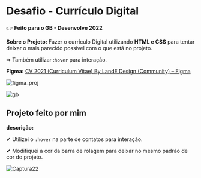 <h1>Desafio - Currículo Digital</h1>

👉 <strong>Feito para o GB - Desenvolve 2022</strong>

**Sobre o Projeto:** 
Fazer o currículo Digital utilizando **HTML e CSS** para tentar deixar o mais parecido possível com o que está no projeto.

➡ Também utilizar :`hover` para interação.

**Figma:** [CV 2021 (Curriculum Vitae) By LandE Design (Community) – Figma](https://www.figma.com/file/KgMvBbfaBuHPgZt365aPzk/CV-2021-(Curriculum-Vitae)-By-LandE-Design-(Community)?node-id=1%3A2)


![figma_proj](https://user-images.githubusercontent.com/81163947/153730930-468200fb-bca8-468d-b13f-eb6dca15b206.png)


![gb](https://user-images.githubusercontent.com/81163947/153730965-ed8718cc-18fa-4c47-a462-22e1e23069d6.png)



<h2> Projeto feito por mim </h2>

**descrição:** 

✔ Utilizei o `:hover` na parte de contatos para interação.

✔ Modifiquei a cor da barra de rolagem para deixar no mesmo padrão de cor do projeto.



![Captura22](https://user-images.githubusercontent.com/81163947/154176313-1678d7a5-3757-4497-936b-0e8112e80913.jpeg)
